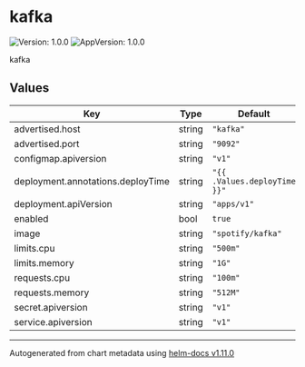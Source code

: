 # kafka

![Version: 1.0.0](https://img.shields.io/badge/Version-1.0.0-informational?style=flat-square) ![AppVersion: 1.0.0](https://img.shields.io/badge/AppVersion-1.0.0-informational?style=flat-square)

kafka

## Values

| Key | Type | Default | Description |
|-----|------|---------|-------------|
| advertised.host | string | `"kafka"` |  |
| advertised.port | string | `"9092"` |  |
| configmap.apiversion | string | `"v1"` |  |
| deployment.annotations.deployTime | string | `"{{ .Values.deployTime }}"` |  |
| deployment.apiVersion | string | `"apps/v1"` |  |
| enabled | bool | `true` |  |
| image | string | `"spotify/kafka"` |  |
| limits.cpu | string | `"500m"` |  |
| limits.memory | string | `"1G"` |  |
| requests.cpu | string | `"100m"` |  |
| requests.memory | string | `"512M"` |  |
| secret.apiversion | string | `"v1"` |  |
| service.apiversion | string | `"v1"` |  |

----------------------------------------------
Autogenerated from chart metadata using [helm-docs v1.11.0](https://github.com/norwoodj/helm-docs/releases/v1.11.0)
